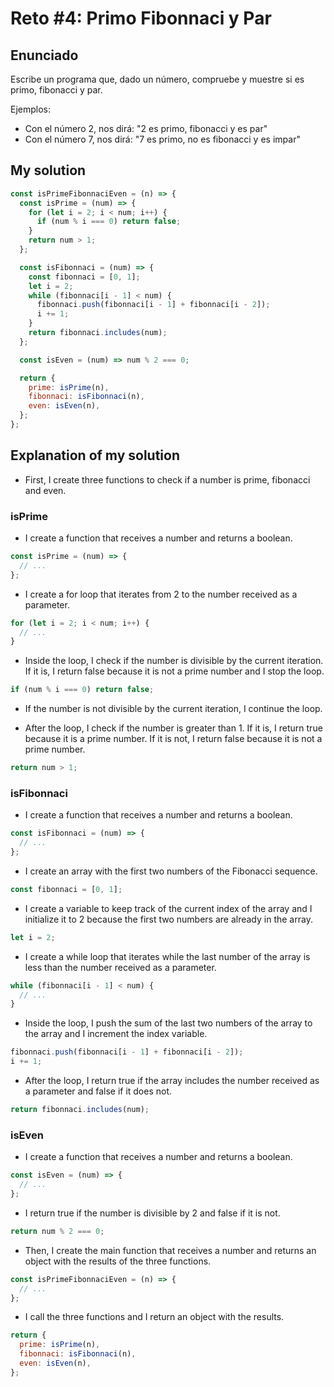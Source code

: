 # Reto #4: Primo Fibonnaci y Par

## Enunciado

Escribe un programa que, dado un número, compruebe y muestre si es primo, fibonacci y par.

Ejemplos:

- Con el número 2, nos dirá: "2 es primo, fibonacci y es par"
- Con el número 7, nos dirá: "7 es primo, no es fibonacci y es impar"

## My solution

```js
const isPrimeFibonnaciEven = (n) => {
  const isPrime = (num) => {
    for (let i = 2; i < num; i++) {
      if (num % i === 0) return false;
    }
    return num > 1;
  };

  const isFibonnaci = (num) => {
    const fibonnaci = [0, 1];
    let i = 2;
    while (fibonnaci[i - 1] < num) {
      fibonnaci.push(fibonnaci[i - 1] + fibonnaci[i - 2]);
      i += 1;
    }
    return fibonnaci.includes(num);
  };

  const isEven = (num) => num % 2 === 0;

  return {
    prime: isPrime(n),
    fibonnaci: isFibonnaci(n),
    even: isEven(n),
  };
};
```

## Explanation of my solution

- First, I create three functions to check if a number is prime, fibonacci and even.

### isPrime

- I create a function that receives a number and returns a boolean.

```js
const isPrime = (num) => {
  // ...
};
```

- I create a for loop that iterates from 2 to the number received as a parameter.

```js
for (let i = 2; i < num; i++) {
  // ...
}
```

- Inside the loop, I check if the number is divisible by the current iteration. If it is, I return false because it is not a prime number and I stop the loop.

```js
if (num % i === 0) return false;
```

- If the number is not divisible by the current iteration, I continue the loop.

- After the loop, I check if the number is greater than 1. If it is, I return true because it is a prime number. If it is not, I return false because it is not a prime number.

```js
return num > 1;
```

### isFibonnaci

- I create a function that receives a number and returns a boolean.

```js
const isFibonnaci = (num) => {
  // ...
};
```

- I create an array with the first two numbers of the Fibonacci sequence.

```js
const fibonnaci = [0, 1];
```

- I create a variable to keep track of the current index of the array and I initialize it to 2 because the first two numbers are already in the array.

```js
let i = 2;
```

- I create a while loop that iterates while the last number of the array is less than the number received as a parameter.

```js
while (fibonnaci[i - 1] < num) {
  // ...
}
```

- Inside the loop, I push the sum of the last two numbers of the array to the array and I increment the index variable.

```js
fibonnaci.push(fibonnaci[i - 1] + fibonnaci[i - 2]);
i += 1;
```

- After the loop, I return true if the array includes the number received as a parameter and false if it does not.

```js
return fibonnaci.includes(num);
```

### isEven

- I create a function that receives a number and returns a boolean.

```js
const isEven = (num) => {
  // ...
};
```

- I return true if the number is divisible by 2 and false if it is not.

```js
return num % 2 === 0;
```

- Then, I create the main function that receives a number and returns an object with the results of the three functions.

```js
const isPrimeFibonnaciEven = (n) => {
  // ...
};
```

- I call the three functions and I return an object with the results.

```js
return {
  prime: isPrime(n),
  fibonnaci: isFibonnaci(n),
  even: isEven(n),
};
```
